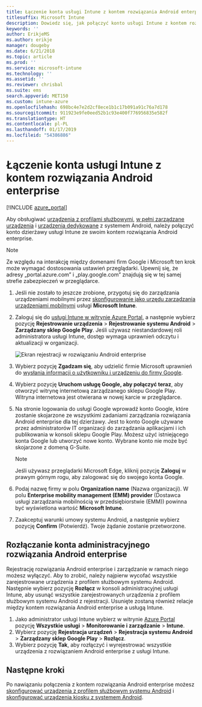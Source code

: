```yaml
---
title: Łączenie konta usługi Intune z kontem rozwiązania Android enterprise
titlesuffix: Microsoft Intune
description: Dowiedz się, jak połączyć konto usługi Intune z kontem rozwiązania Android enterprise.
keywords: ''
author: ErikjeMS
ms.author: erikje
manager: dougeby
ms.date: 6/21/2018
ms.topic: article
ms.prod: ''
ms.service: microsoft-intune
ms.technology: ''
ms.assetid: ''
ms.reviewer: chrisbal
ms.suite: ems
search.appverid: MET150
ms.custom: intune-azure
ms.openlocfilehash: 698bc4e7e2d2cf8ece1b1c17b091a91c76a7d178
ms.sourcegitcommit: 911923e9fe0eed52b1c93e400f776956835e582f
ms.translationtype: HT
ms.contentlocale: pl-PL
ms.lasthandoff: 01/17/2019
ms.locfileid: "54386886"
---
```

# <a name="connect-your-intune-account-to-your-android-enterprise-account"></a>Łączenie konta usługi Intune z kontem rozwiązania Android enterprise

[!INCLUDE [azure_portal](./includes/azure_portal.md)]

Aby obsługiwać [urządzenia z profilami służbowymi](android-work-profile-enroll.md), [w pełni zarządzane urządzenia](android-fully-managed-enroll.md) i [urządzenia dedykowane](android-kiosk-enroll.md) z systemem Android, należy połączyć konto dzierżawy usługi Intune ze swoim kontem rozwiązania Android enterprise.  

> [!NOTE]
> Ze względu na interakcję między domenami firm Google i Microsoft ten krok może wymagać dostosowania ustawień przeglądarki.  Upewnij się, że adresy „portal.azure.com” i „play.google.com” znajdują się w tej samej strefie zabezpieczeń w przeglądarce.

1. Jeśli nie zostało to jeszcze zrobione, przygotuj się do zarządzania urządzeniami mobilnymi przez [skonfigurowanie jako urzędu zarządzania urządzeniami mobilnymi](mdm-authority-set.md) usługi **Microsoft Intune**.
2. Zaloguj się do [usługi Intune w witrynie Azure Portal](https://aka.ms/intuneportal), a następnie wybierz pozycję **Rejestrowanie urządzenia** > **Rejestrowanie systemu Android** > **Zarządzany sklep Google Play**.  Jeśli używasz niestandardowej roli administratora usługi Intune, dostęp wymaga uprawnień odczytu i aktualizacji w organizacji.
   
   ![Ekran rejestracji w rozwiązaniu Android enterprise](./media/android-work-bind.png)

3. Wybierz pozycję **Zgadzam się**, aby udzielić firmie Microsoft uprawnień do [wysłania informacji o użytkowniku i urządzeniu do firmy Google](data-intune-sends-to-google.md). 
   
4. Wybierz pozycję **Uruchom usługę Google, aby połączyć teraz**, aby otworzyć witrynę internetową zarządzanego sklepu Google Play. Witryna internetowa jest otwierana w nowej karcie w przeglądarce.
  
5. Na stronie logowania do usługi Google wprowadź konto Google, które zostanie skojarzone ze wszystkimi zadaniami zarządzania rozwiązania Android enterprise dla tej dzierżawy. Jest to konto Google używane przez administratorów IT organizacji do zarządzania aplikacjami i ich publikowania w konsoli sklepu Google Play. Możesz użyć istniejącego konta Google lub utworzyć nowe konto. Wybrane konto nie może być skojarzone z domeną G-Suite.
    
    > [!Note]
    > Jeśli używasz przeglądarki Microsoft Edge, kliknij pozycję **Zaloguj** w prawym górnym rogu, aby zalogować się do swojego konta Google.

6. Podaj nazwę firmy w polu **Organization name** (Nazwa organizacji). W polu **Enterprise mobility management (EMM) provider** (Dostawca usługi zarządzania mobilnością w przedsiębiorstwie (EMM)) powinna być wyświetlona wartość **Microsoft Intune**.

7. Zaakceptuj warunki umowy systemu Android, a następnie wybierz pozycję **Confirm** (Potwierdź). Twoje żądanie zostanie przetworzone.

## <a name="disconnect-your-android-enterprise-administrative-account"></a>Rozłączanie konta administracyjnego rozwiązania Android enterprise

Rejestrację rozwiązania Android enterprise i zarządzanie w ramach niego możesz wyłączyć. Aby to zrobić, należy najpierw wycofać wszystkie zarejestrowane urządzenia z profilem służbowym systemu Android. Następnie wybierz pozycję **Rozłącz** w konsoli administracyjnej usługi Intune, aby usunąć wszystkie zarejestrowanych urządzenia z profilem służbowym systemu Android z rejestracji. Usunięte zostaną również relacje między kontem rozwiązania Android enterprise a usługą Intune.

1. Jako administrator usługi Intune wybierz w witrynie [Azure Portal](https://portal.azure.com) pozycję **Wszystkie usługi** > **Monitorowanie i zarządzanie** > **Intune**.
2. Wybierz pozycję **Rejestracja urządzeń** > **Rejestracja systemu Android** > **Zarządzany sklep Google Play** > **Rozłącz**.
3. Wybierz pozycję **Tak**, aby rozłączyć i wyrejestrować wszystkie urządzenia z rozwiązaniem Android enterprise z usługi Intune.

## <a name="next-steps"></a>Następne kroki

Po nawiązaniu połączenia z kontem rozwiązania Android enterprise możesz [skonfigurować urządzenia z profilem służbowym systemu Android](android-work-profile-enroll.md) i [skonfigurować urządzenia kiosku z systemem Android](android-kiosk-enroll.md).
